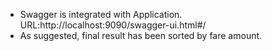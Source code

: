 
- Swagger is integrated with Application.
	URL:http://localhost:9090/swagger-ui.html#/
- As suggested, final result has been sorted by fare amount.
	